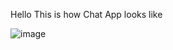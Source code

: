 
Hello 
This is how Chat App looks like


![image](https://user-images.githubusercontent.com/56431971/113629506-7debc000-9634-11eb-9f06-4fec2f1e51f1.png)


